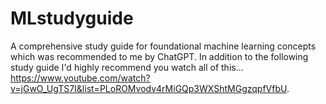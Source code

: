 # MLstudyguide
A comprehensive study guide for foundational machine learning concepts which was recommended to me by ChatGPT.
In addition to the following study guide I'd highly recommend you watch all of this... https://www.youtube.com/watch?v=jGwO_UgTS7I&list=PLoROMvodv4rMiGQp3WXShtMGgzqpfVfbU.
